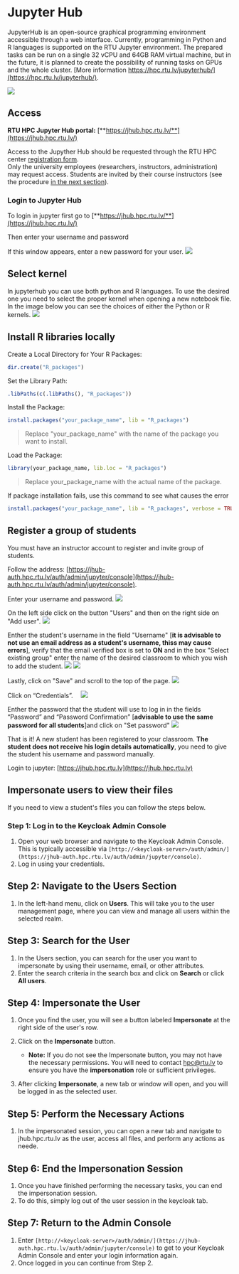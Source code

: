 # Jupyter Hub
JupyterHub is an open-source graphical programming environment accessible through a web interface. Currently, programming in Python and R languages is supported on the RTU Jupyter environment. The prepared tasks can be run on a single 32 vCPU and 64GB RAM virtual machine, but in the future, it is planned to create the possibility of running tasks on GPUs and the whole cluster. [More information https://hpc.rtu.lv/jupyterhub/](https://hpc.rtu.lv/jupyterhub/).

![](./images/jupyter_interface.png)

## Access
**RTU HPC Jupyter Hub portal:** [**https://jhub.hpc.rtu.lv/**](https://jhub.hpc.rtu.lv/)

Access to the Jupyther Hub should be requested through the RTU HPC center [registration form](https://docs.google.com/forms/d/e/1FAIpQLSdsEhMkfAGtDyS6z6yYo0mDf1PQRxC06fxPI2D7YVzvDrwa-g/viewform?c=0&w=1).  
Only the university employees (researchers, instructors, administration) may request access. 
Students are invited by their course instructors (see the procedure [in the next section](https://hpc-platforma.rtu.lv/02_jupyter_hub.html#register-group-of-students)). 

### Login to Jupyter Hub

To login in jupyter first go to [**https://jhub.hpc.rtu.lv/**](https://jhub.hpc.rtu.lv/)

Then enter your username and password

If this window appears, enter a new password for your user.
![](./images/jupyter_password.png)

## Select kernel

In jupyterhub you can use both python and R languages. To use the desired one you need to select the proper kernel when opening a new notebook file. In the image below you can see the choices of either the Python or R kernels.
![](./images/jupyter_kernel.png)

## Install R libraries locally

Create a Local Directory for Your R Packages:

```r
dir.create("R_packages")
```
Set the Library Path:

```r
.libPaths(c(.libPaths(), "R_packages"))
```
Install the Package:

```r
install.packages("your_package_name", lib = "R_packages")
```
> Replace "your_package_name" with the name of the package you want to install.

Load the Package:

```r
library(your_package_name, lib.loc = "R_packages")
```
> Replace your_package_name with the actual name of the package.


If package installation fails, use this command to see what causes the error
```r
install.packages("your_package_name", lib = "R_packages", verbose = TRUE, keep_output = TRUE)
```
## Register a group of students

You must have an instructor account to register and invite group of students.

Follow the address: [https://jhub-auth.hpc.rtu.lv/auth/admin/jupyter/console](https://jhub-auth.hpc.rtu.lv/auth/admin/jupyter/console).

Enter your username and password.
![](./images/jupyter_1.png)

On the left side click on the button "Users" and then on the right side on "Add user".
![](./images/jupyter_2.png)

Enther the student's username in the field "Username" [**it is advisable to not use an email address as a student's username, thiss may cause errors**], verify that the email verified box is set to **ON** and in the box "Select existing group" enter the name of the desired classroom to which you wish to add the student.
![](./images/jupyter_3.png)
![](./images/jupyter_3_1.png)

Lastly, click on "Save" and scroll to the top of the page.
![](./images/jupyter_4.png)

Click on “Credentials”. 
![](./images/jupyter_5.png)

Enther the password that the student will use to log in in the fields “Password” and “Password Confirmation” [**advisable to use the same password for all students**]and click on "Set password"
![](./images/jupyter_6.png)

That is it! A new student has been registered to your classroom. **The student does not receive his login details automatically**, you need to give the student his username and password manually.

Login to jupyter: [https://jhub.hpc.rtu.lv](https://jhub.hpc.rtu.lv)

## Impersonate users to view their files
If you need to view a student's files you can follow the steps below.
### Step 1: Log in to the Keycloak Admin Console

1. Open your web browser and navigate to the Keycloak Admin Console. This is typically accessible via `[http://<keycloak-server>/auth/admin/](https://jhub-auth.hpc.rtu.lv/auth/admin/jupyter/console)`.
2. Log in using your credentials.

## Step 2: Navigate to the Users Section

1. In the left-hand menu, click on **Users**. This will take you to the user management page, where you can view and manage all users within the selected realm.

## Step 3: Search for the User

1. In the Users section, you can search for the user you want to impersonate by using their username, email, or other attributes.
2. Enter the search criteria in the search box and click on **Search** or click **All users**.

## Step 4: Impersonate the User

1. Once you find the user, you will see a button labeled **Impersonate** at the right side of the user's row.
2. Click on the **Impersonate** button.

   - **Note:** If you do not see the Impersonate button, you may not have the necessary permissions. You will need to contact hpc@rtu.lv to ensure you have the **impersonation** role or sufficient privileges.

4. After clicking **Impersonate**, a new tab or window will open, and you will be logged in as the selected user.

## Step 5: Perform the Necessary Actions

1. In the impersonated session, you can open a new tab and navigate to jhub.hpc.rtu.lv as the user, access all files, and perform any actions as neede.

## Step 6: End the Impersonation Session

1. Once you have finished performing the necessary tasks, you can end the impersonation session.
2. To do this, simply log out of the user session in the keycloak tab.

## Step 7: Return to the Admin Console

1. Enter `[http://<keycloak-server>/auth/admin/](https://jhub-auth.hpc.rtu.lv/auth/admin/jupyter/console)` to get to your Keycloak Admin Console and enter your login information again.
2. Once logged in you can continue from Step 2.


